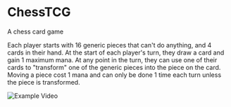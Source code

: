 # ChessTCG
A chess card game

Each player starts with 16 generic pieces that can't do anything, and 4 cards in their hand.
At the start of each player's turn, they draw a card and gain 1 maximum mana.
At any point in the turn, they can use one of their cards to "transform" one of the generic pieces into the piece on the card.
Moving a piece cost 1 mana and can only be done 1 time each turn unless the piece is transformed.

![Example Video](Chess-TCG-Showcase.gif)